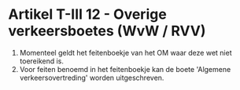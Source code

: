 # Artikel T-III 12 - Overige verkeersboetes  (WvW / RVV)

1. Momenteel geldt het feitenboekje van het OM waar deze wet niet toereikend is.
2. Voor feiten benoemd in het feitenboekje kan de boete 'Algemene verkeersovertreding' worden uitgeschreven.
